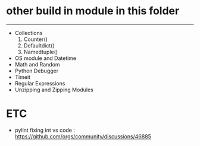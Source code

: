 # other build in module in this folder
-----------------------------------
* Collections
    1. Counter()
    2. Defaultdict()
    3. Namedtuple()
* OS module and Datetime
* Math and Random
* Python Debugger
* Timeit
* Regular Expressions
* Unzipping and Zipping Modules

# ETC 
* pylint fixing int vs code : https://github.com/orgs/community/discussions/46885
